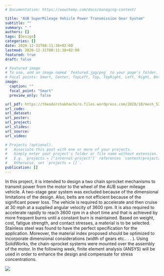 ```yaml
---
# Documentation: https://wowchemy.com/docs/managing-content/

title: "AUB SuperMileage Vehicle Power Transmission Gear System"
subtitle: ""
summary: " "
authors: []
tags: [Design]
categories: []
date: 2020-12-31T08:11:38+02:00
lastmod: 2020-12-31T08:11:38+02:00
featured: true
draft: false

# Featured image
# To use, add an image named `featured.jpg/png` to your page's folder.
# Focal points: Smart, Center, TopLeft, Top, TopRight, Left, Right, BottomLeft, Bottom, BottomRight.
image:
  caption: ""
  focal_point: "Smart"
  preview_only: false

url_pdf: https://theodorchakhachiro.files.wordpress.com/2020/10/mech_520-2-1.pdf
url_code:
url_dataset: 
url_poster:
url_project:
url_slides:
url_source:
url_video: 

# Projects (optional).
#   Associate this post with one or more of your projects.
#   Simply enter your project's folder or file name without extension.
#   E.g. `projects = ["internal-project"]` references `content/project/deep-learning/index.md`.
#   Otherwise, set `projects = []`.
publication: []
---
```

In this project, it is intended to design a two chain sprocket mechanisms to transmit power from the motor to the wheel of the AUB super mileage vehicle. A two-stage gear system was excluded because of the dimensional limitations of the design. Also, belts are not efficient because of the significant power loss. The vehicle is required to accelerate and then cruise at 30 mph at a supplied angular velocity of 3600 rpm. It is also required to accelerate rapidly to reach 3600 rpm in a short time and that is achieved by more frequent burns until a constant burn is maintained. Based on weight, cost, fatigue strength, and contact stresses, a material is to be selected. Stainless steel was found to have the perfect specification for the application. Moreover, the material index proposed should be optimized to incorporate dimensional considerations (width of gears etc.. . . ). Using SolidWorks, the chain-sprocket systems were mounted over the assembly of the motor. In the following week, finite element analysis (ANSYS) will be used in order to enhance the design and compensate for stress concentrations.

![](/car.jpg)